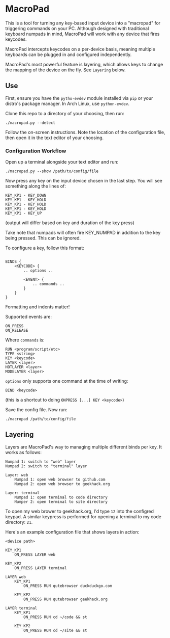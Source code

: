 # MacroPad

This is a tool for turning any key-based input device into a "macropad" for
triggering commands on your PC. Although designed with traditional keyboard
numpads in mind, MacroPad will work with any device that fires keycodes.

MacroPad intercepts keycodes on a per-device basis, meaning multiple keyboards
can be plugged in and configured independently.

MacroPad's most powerful feature is layering, which allows keys to change the
mapping of the device on the fly. See `Layering` below.


## Use

First, ensure you have the `pytho-evdev` module installed via `pip` or your
distro's package manager. In Arch Linux, use `python-evdev`.

Clone this repo to a directory of your choosing, then run:

`./macropad.py --detect`

Follow the on-screen instructions. Note the location of the configuration file,
then open it in the text editor of your choosing.

### Configuration Workflow

Open up a terminal alongside your text editor and run:

`./macropad.py --show /path/to/config/file`

Now press any key on the input device chosen in the last step. You will see
something along the lines of:

```
KEY_KP1 - KEY_DOWN
KEY_KP1 - KEY_HOLD
KEY_KP1 - KEY_HOLD
KEY_KP1 - KEY_HOLD
KEY_KP1 - KEY_UP
```

(output will differ based on key and duration of the key press)

Take note that numpads will often fire KEY_NUMPAD in addition to the key being
pressed. This can be ignored.

To configure a key, follow this format:

```

BINDS {
	<KEYCODE> {
		.. options ..

		<EVENT> {
			.. commands ..
		}
	}
}
```

Formatting and indents matter!

Supported events are:

```
ON_PRESS
ON_RELEASE
```

Where `commands` is:

```
RUN <program/script/etc>
TYPE <string>
KEY <keycode>
LAYER <layer>
HOTLAYER <layer>
MODELAYER <layer>
```

`options` only supports one command at the time of writing:

`BIND <keycode>`

(this is a shortcut to doing `ONPRESS [...] KEY <keycode>`)

Save the config file. Now run:

`./macropad /path/to/config/file`

## Layering

Layers are MacroPad's way to managing multiple different binds per key. It works
as follows:

```
Numpad 1: switch to "web" layer
Numpad 2: switch to "terminal" layer

Layer: web
	Numpad 1: open web browser to github.com
	Numpad 2: open web browser to geekhack.org

Layer: terminal
	Numpad 1: open terminal to code directory
	Numper 2: open terminal to site directory
```

To open my web brower to geekhack.org, I'd type `12` into the configred keypad.
A similar keypress is performed for opening a terminal to my code directory:
`21`.

Here's an example configuration file that shows layers in action:

```
<device path>

KEY_KP1
	ON_PRESS LAYER web

KEY_KP2
	ON_PRESS LAYER terminal

LAYER web
	KEY_KP1
		ON_PRESS RUN qutebrowser duckduckgo.com

	KEY_KP2
		ON_PRESS RUN qutebrowser geekhack.org

LAYER terminal
	KEY_KP1
		ON_PRESS RUN cd ~/code && st

	KEY_KP2
		ON_PRESS RUN cd ~/site && st
```
